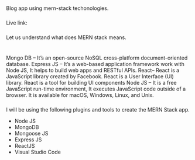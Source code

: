 ###
Blog app using mern-stack techonologies. 
###
Live link: 
###
Let us understand what does MERN stack means.
#
Mongo DB – It’s an open-source NoSQL cross-platform document-oriented database.
Express JS – It’s a web-based application framework work with Node JS, It helps to build web apps and RESTful APIs.
React– React is a JavaScript library created by Facebook. React is a User Interface (UI) library. React is a tool for building UI components
Node JS – It is a free JavaScript run-time environment, It executes JavaScript code outside of a browser. It is available for macOS, Windows, Linux, and Unix.
###
I will be using the following plugins and tools to create the MERN Stack app.
<ul>
<li>Node JS</li>
<li>MongoDB</li>
<li>Mongoose JS</li>
<li>Express JS</li>
<li>ReactJS</li>
<li>Visual Studio Code</li>
</ul>
